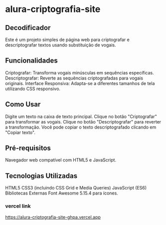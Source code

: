 # alura-criptografia-site
## Decodificador
Este é um projeto simples de página web para criptografar e descriptografar textos usando substituição de vogais.

## Funcionalidades
Criptografar: Transforma vogais minúsculas em sequências específicas.
Descriptografar: Reverte as sequências criptografadas para vogais originais.
Interface Responsiva: Adapta-se a diferentes tamanhos de tela utilizando CSS responsivo.
## Como Usar
Digite um texto na caixa de texto principal.
Clique no botão "Criptografar" para transformar as vogais.
Clique no botão "Descriptografar" para reverter a transformação.
Você pode copiar o texto descriptografado clicando em "Copiar texto".
## Pré-requisitos
Navegador web compatível com HTML5 e JavaScript.
## Tecnologias Utilizadas
HTML5
CSS3 (incluindo CSS Grid e Media Queries)
JavaScript (ES6)
Bibliotecas Externas
Font Awesome 5.15.4 para ícones.
### vercel link
https://alura-criptografia-site-ghpa.vercel.app
